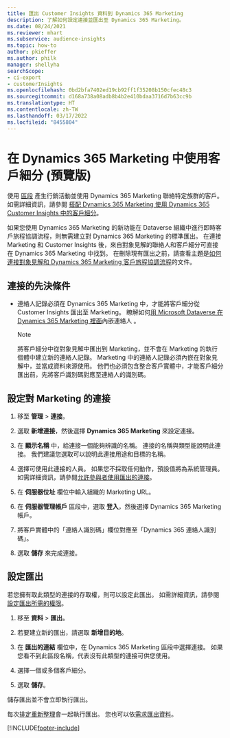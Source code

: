 ```yaml
---
title: 匯出 Customer Insights 資料到 Dynamics 365 Marketing
description: 了解如何設定連接並匯出至 Dynamics 365 Marketing。
ms.date: 08/24/2021
ms.reviewer: mhart
ms.subservice: audience-insights
ms.topic: how-to
author: pkieffer
ms.author: philk
manager: shellyha
searchScope:
- ci-export
- customerInsights
ms.openlocfilehash: 0bd2bfa7402ed19cb92ff1f35208b150cfec48c3
ms.sourcegitcommit: d168a738a08adb8b4b2e410bdaa3716d7b63cc9b
ms.translationtype: HT
ms.contentlocale: zh-TW
ms.lasthandoff: 03/17/2022
ms.locfileid: "8455804"
---
```

# <a name="use-segments-in-dynamics-365-marketing-preview"></a>在 Dynamics 365 Marketing 中使用客戶細分 (預覽版)



使用 [區段](segments.md) 產生行銷活動並使用 Dynamics 365 Marketing 聯絡特定族群的客戶。 如需詳細資訊，請參閱 [搭配 Dynamics 365 Marketing 使用 Dynamics 365 Customer Insights 中的客戶細分](/dynamics365/marketing/customer-insights-segments)。

如果您使用 Dynamics 365 Marketing 的新功能在 Dataverse 組織中進行即時客戶旅程協調流程，則無需建立對 Dynamics 365 Marketing 的標準匯出。 在連接 Marketing 和 Customer Insights 後，來自對象見解的聯絡人和客戶細分可直接在 Dynamics 365 Marketing 中找到。 在刪除現有匯出之前，請查看主題是[如何連接對象見解和 Dynamics 365 Marketing 客戶旅程協調流程](/dynamics365/marketing/real-time-marketing-ci-profile)的文件。

## <a name="prerequisite-for-a-connection"></a>連接的先決條件

- 連絡人記錄必須在 Dynamics 365 Marketing 中，才能將客戶細分從 Customer Insights 匯出至 Marketing。 瞭解如何[用 Microsoft Dataverse 在 Dynamics 365 Marketing 裡面](connect-dataverse-managed-lake.md)內嵌連絡人 。

  > [!NOTE]
  > 將客戶細分中從對象見解中匯出到 Marketing，並不會在 Marketing 的執行個體中建立新的連絡人記錄。 Marketing 中的連絡人記錄必須內嵌在對象見解中，並當成資料來源使用。 他們也必須包含整合客戶實體中，才能客戶細分匯出前，先將客戶識別碼對應至連絡人的識別碼。

## <a name="set-up-connection-to-marketing"></a>設定對 Marketing 的連接

1. 移至 **管理** > **連接**。

1. 選取 **新增連接**，然後選擇 **Dynamics 365 Marketing** 來設定連接。

1. 在 **顯示名稱** 中，給連接一個能夠辨識的名稱。 連接的名稱與類型能說明此連接。 我們建議您選取可以說明此連接用途和目標的名稱。

1. 選擇可使用此連接的人員。 如果您不採取任何動作，預設值將為系統管理員。 如需詳細資訊，請參閱[允許參與者使用匯出的連接](connections.md#allow-contributors-to-use-a-connection-for-exports)。

1. 在 **伺服器位址** 欄位中輸入組織的 Marketing URL。

1. 在 **伺服器管理帳戶** 區段中，選取 **登入**，然後選擇 Dynamics 365 Marketing 帳戶。

1. 將客戶實體中的「連絡人識別碼」欄位對應至「Dynamics 365 連絡人識別碼」。

1. 選取 **儲存** 來完成連接。 

## <a name="configure-an-export"></a>設定匯出

若您擁有取此類型的連接的存取權，則可以設定此匯出。 如需詳細資訊，請參閱[設定匯出所需的權限](export-destinations.md#set-up-a-new-export)。

1. 移至 **資料** > **匯出**。

1. 若要建立新的匯出，請選取 **新增目的地**。

1. 在 **匯出的連結** 欄位中，在 Dynamics 365 Marketing 區段中選擇連接。 如果您看不到此區段名稱，代表沒有此類型的連接可供您使用。

1. 選擇一個或多個客戶細分。

1. 選取 **儲存**。

儲存匯出並不會立即執行匯出。

每次[排定重新整理](system.md#schedule-tab)會一起執行匯出。 您也可以依[需求匯出資料](export-destinations.md#run-exports-on-demand)。 

[!INCLUDE[footer-include](../includes/footer-banner.md)]
